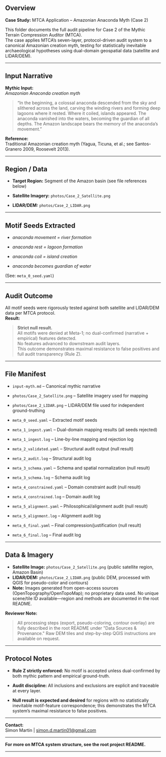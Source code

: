 ## Overview

**Case Study:** MTCA Application – Amazonian Anaconda Myth (Case 2)

This folder documents the full audit pipeline for Case 2 of the Mythic Terrain Compression Auditor (MTCA).  
The case applies MTCA’s seven-layer, protocol-driven audit system to a canonical Amazonian creation myth, testing for statistically inevitable archaeological hypotheses using dual-domain geospatial data (satellite and LIDAR/DEM).

---

## Input Narrative

**Mythic Input:**  
_Amazonian Anaconda creation myth_

> “In the beginning, a colossal anaconda descended from the sky and slithered across the land, carving the winding rivers and forming deep lagoons where it rested. Where it coiled, islands appeared. The anaconda vanished into the waters, becoming the guardian of all depths. The Amazon landscape bears the memory of the anaconda’s movement.”

**Reference:**  
Traditional Amazonian creation myth (Yagua, Ticuna, et al.; see Santos-Granero 2009, Roosevelt 2013).

---

## Region / Data

- **Target Region:** Segment of the Amazon basin (see file references below)
    
- **Satellite Imagery:** `photos/Case_2_Satellite.png`
    
- **LIDAR/DEM:** `photos/Case_2_LIDAR.png`
    

---

## Motif Seeds Extracted

- _anaconda movement = river formation_
    
- _anaconda rest = lagoon formation_
    
- _anaconda coil = island creation_
    
- _anaconda becomes guardian of water_
    

(See: `meta_0_seed.yaml`)

---

## Audit Outcome

All motif seeds were rigorously tested against both satellite and LIDAR/DEM data per MTCA protocol.  
**Result:**

> **Strict null result.**  
> All motifs were denied at Meta-1; no dual-confirmed (narrative + empirical) features detected.  
> No features advanced to downstream audit layers.  
> This outcome demonstrates maximal resistance to false positives and full audit transparency (Rule Z).

---

## File Manifest

- `input-myth.md` – Canonical mythic narrative
    
- `photos/Case_2_Satellite.png` – Satellite imagery used for mapping
    
- `photos/Case_2_LIDAR.png` – LIDAR/DEM file used for independent ground-truthing
    
- `meta_0_seed.yaml` – Extracted motif seeds
    
- `meta_1_ingest.yaml` – Dual-domain mapping results (all seeds rejected)
    
- `meta_1_ingest.log` – Line-by-line mapping and rejection log
    
- `meta_2_validated.yaml` – Structural audit output (null result)
    
- `meta_2_audit.log` – Structural audit log
    
- `meta_3_schema.yaml` – Schema and spatial normalization (null result)
    
- `meta_3_schema.log` – Schema audit log
    
- `meta_4_constrained.yaml` – Domain constraint audit (null result)
    
- `meta_4_constrained.log` – Domain audit log
    
- `meta_5_alignment.yaml` – Philosophical/alignment audit (null result)
    
- `meta_5_alignment.log` – Alignment audit log
    
- `meta_6_final.yaml` – Final compression/justification (null result)
    
- `meta_6_final.log` – Final audit log
    

---

## Data & Imagery

- **Satellite Image:** `photos/Case_2_Satellite.png` (public satellite region, Amazon Basin)
- **LIDAR/DEM:** `photos/Case_2_LIDAR.png` (public DEM, processed with QGIS for pseudo-color and contours)
- **Note:** Images generated from open-access sources (OpenTopography/OpenTopoMap); no proprietary data used. No unique scene/tile ID available—region and methods are documented in the root README.

 **Reviewer Note:**  
> All processing steps (export, pseudo-coloring, contour overlay) are fully described in the root README under "Data Sources & Provenance." Raw DEM tiles and step-by-step QGIS instructions are available on request.

---

## Protocol Notes

- **Rule Z strictly enforced:** No motif is accepted unless dual-confirmed by both mythic pattern and empirical ground-truth.
    
- **Audit discipline:** All inclusions and exclusions are explicit and traceable at every layer.
    
- **Null result is expected and desired** for regions with no statistically inevitable motif-feature correspondence; this demonstrates the MTCA system’s maximal resistance to false positives.
    

---

**Contact:**  
Simon Martin | simon.d.martin01@gmail.com

---

**For more on MTCA system structure, see the root project README.**

---